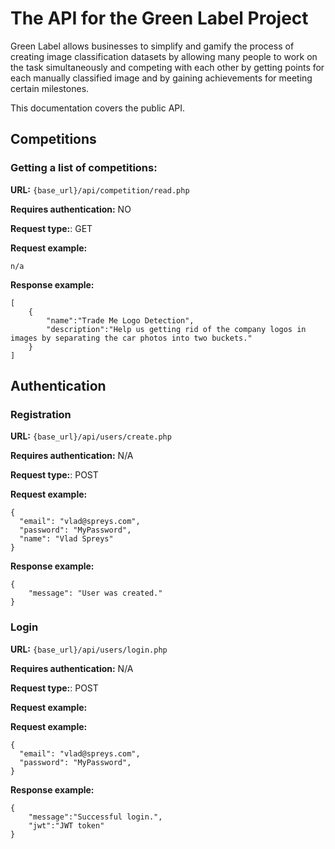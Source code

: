 # The API for the Green Label Project

Green Label allows businesses to simplify and gamify the process of creating image classification datasets by allowing many people to work on the task simultaneously and competing with each other by getting points for each manually classified image and by gaining achievements for meeting certain milestones.

This documentation covers the public API.

## Competitions

### Getting a list of competitions:

**URL:** `{base_url}/api/competition/read.php`

**Requires authentication:** NO

**Request type:**: GET

**Request example:**   

```
n/a
```

**Response example:**

```
[
    {
        "name":"Trade Me Logo Detection",
        "description":"Help us getting rid of the company logos in images by separating the car photos into two buckets."
    }
]
```

## Authentication


### Registration

**URL:** `{base_url}/api/users/create.php`

**Requires authentication:** N/A

**Request type:**: POST

**Request example:**

```
{
  "email": "vlad@spreys.com",
  "password": "MyPassword",
  "name": "Vlad Spreys"
}
```

**Response example:**

```
{
    "message": "User was created."
}
```


### Login

**URL:** `{base_url}/api/users/login.php`

**Requires authentication:** N/A

**Request type:**: POST

**Request example:**

**Request example:**   

```
{
  "email": "vlad@spreys.com",
  "password": "MyPassword",
}
```

**Response example:**

```
{
    "message":"Successful login.",
    "jwt":"JWT token"
}
```
